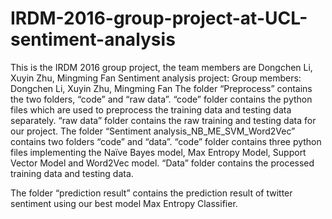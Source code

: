 # IRDM-2016-group-project-at-UCL-sentiment-analysis
This is the IRDM 2016 group project, the team members are Dongchen Li, Xuyin Zhu, Mingming Fan
Sentiment analysis project:
Group members: Dongchen Li, Xuyin Zhu, Mingming Fan
The folder “Preprocess” contains the two folders, “code” and “raw data”. “code” folder contains the python files which are used to preprocess the training data and testing data separately. “raw data” folder contains the raw training and testing data for our project.
The folder “Sentiment analysis_NB_ME_SVM_Word2Vec” contains two folders “code” and “data”. “code” folder contains three python files implementing the Naïve Bayes model, Max Entropy Model, Support Vector Model and Word2Vec model. “Data” folder contains the processed training data and testing data.

The folder “prediction result” contains the prediction result of twitter sentiment using our best model Max Entropy Classifier.
